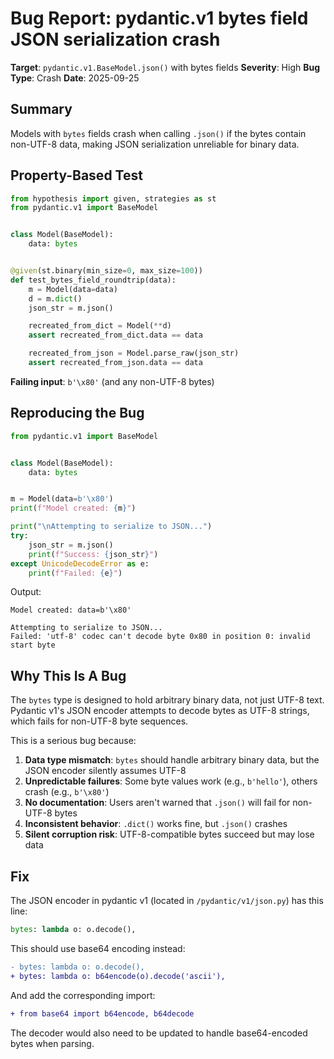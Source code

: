 # Bug Report: pydantic.v1 bytes field JSON serialization crash

**Target**: `pydantic.v1.BaseModel.json()` with bytes fields
**Severity**: High
**Bug Type**: Crash
**Date**: 2025-09-25

## Summary

Models with `bytes` fields crash when calling `.json()` if the bytes contain non-UTF-8 data, making JSON serialization unreliable for binary data.

## Property-Based Test

```python
from hypothesis import given, strategies as st
from pydantic.v1 import BaseModel


class Model(BaseModel):
    data: bytes


@given(st.binary(min_size=0, max_size=100))
def test_bytes_field_roundtrip(data):
    m = Model(data=data)
    d = m.dict()
    json_str = m.json()

    recreated_from_dict = Model(**d)
    assert recreated_from_dict.data == data

    recreated_from_json = Model.parse_raw(json_str)
    assert recreated_from_json.data == data
```

**Failing input**: `b'\x80'` (and any non-UTF-8 bytes)

## Reproducing the Bug

```python
from pydantic.v1 import BaseModel


class Model(BaseModel):
    data: bytes


m = Model(data=b'\x80')
print(f"Model created: {m}")

print("\nAttempting to serialize to JSON...")
try:
    json_str = m.json()
    print(f"Success: {json_str}")
except UnicodeDecodeError as e:
    print(f"Failed: {e}")
```

Output:
```
Model created: data=b'\x80'

Attempting to serialize to JSON...
Failed: 'utf-8' codec can't decode byte 0x80 in position 0: invalid start byte
```

## Why This Is A Bug

The `bytes` type is designed to hold arbitrary binary data, not just UTF-8 text. Pydantic v1's JSON encoder attempts to decode bytes as UTF-8 strings, which fails for non-UTF-8 byte sequences.

This is a serious bug because:

1. **Data type mismatch**: `bytes` should handle arbitrary binary data, but the JSON encoder silently assumes UTF-8
2. **Unpredictable failures**: Some byte values work (e.g., `b'hello'`), others crash (e.g., `b'\x80'`)
3. **No documentation**: Users aren't warned that `.json()` will fail for non-UTF-8 bytes
4. **Inconsistent behavior**: `.dict()` works fine, but `.json()` crashes
5. **Silent corruption risk**: UTF-8-compatible bytes succeed but may lose data

## Fix

The JSON encoder in pydantic v1 (located in `/pydantic/v1/json.py`) has this line:

```python
bytes: lambda o: o.decode(),
```

This should use base64 encoding instead:

```diff
- bytes: lambda o: o.decode(),
+ bytes: lambda o: b64encode(o).decode('ascii'),
```

And add the corresponding import:

```diff
+ from base64 import b64encode, b64decode
```

The decoder would also need to be updated to handle base64-encoded bytes when parsing.